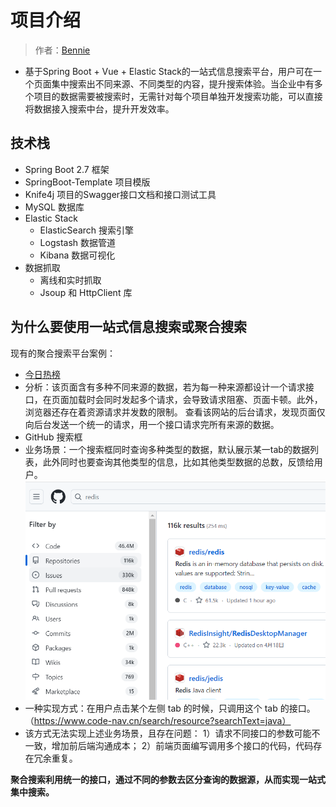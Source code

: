 # 项目介绍
> 作者：[Bennie](https://github.com/Bennie61)
* 基于Spring Boot + Vue + Elastic Stack的一站式信息搜索平台，用户可在一个页面集中搜索出不同来源、不同类型的内容，提升搜索体验。当企业中有多个项目的数据需要被搜索时，无需针对每个项目单独开发搜索功能，可以直接将数据接入搜索中台，提升开发效率。
## 技术栈
* Spring Boot 2.7 框架
* SpringBoot-Template 项目模版
* Knife4j 项目的Swagger接口文档和接口测试工具
* MySQL 数据库
* Elastic Stack
  * ElasticSearch 搜索引擎
  * Logstash 数据管道
  * Kibana 数据可视化
* 数据抓取
  * 离线和实时抓取
  * Jsoup 和 HttpClient 库
## 为什么要使用一站式信息搜索或聚合搜索
现有的聚合搜索平台案例：
* [今日热榜](https://tophub.today/) 
* 分析：该页面含有多种不同来源的数据，若为每一种来源都设计一个请求接口，在页面加载时会同时发起多个请求，会导致请求阻塞、页面卡顿。此外，浏览器还存在着资源请求并发数的限制。
查看该网站的后台请求，发现页面仅向后台发送一个统一的请求，用一个接口请求完所有来源的数据。
* GitHub 搜索框
* 业务场景：一个搜索框同时查询多种类型的数据，默认展示某一tab的数据列表，此外同时也要查询其他类型的信息，比如其他类型数据的总数，反馈给用户。
![img_1.png](Note/images/img_1.png)
* 一种实现方式：在用户点击某个左侧 tab 的时候，只调用这个 tab 的接口。（https://www.code-nav.cn/search/resource?searchText=java）
* 该方式无法实现上述业务场景，且存在问题：
1）请求不同接口的参数可能不一致，增加前后端沟通成本；
2）前端页面编写调用多个接口的代码，代码存在冗余重复。

**聚合搜索利用统一的接口，通过不同的参数去区分查询的数据源，从而实现一站式集中搜索。**